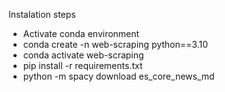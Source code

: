 <h>Instalation steps</h>
<ul>
<li>Activate conda environment</li>
<li><c>conda create -n web-scraping python==3.10</c></li>
<li><c>conda activate web-scraping</c></li>
<li><c>pip install -r requirements.txt</c></li>
<li><c>python -m spacy download es_core_news_md</c></li>
</ul>
